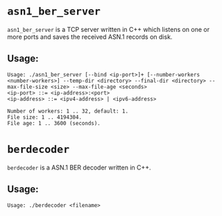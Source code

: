 # `asn1_ber_server`
`asn1_ber_server` is a TCP server written in C++ which listens on one or more ports and saves the received ASN.1 records on disk.

## Usage:
```
Usage: ./asn1_ber_server [--bind <ip-port>]+ [--number-workers <number-workers>] --temp-dir <directory> --final-dir <directory> --max-file-size <size> --max-file-age <seconds>
<ip-port> ::= <ip-address>:<port>
<ip-address> ::= <ipv4-address> | <ipv6-address>

Number of workers: 1 .. 32, default: 1.
File size: 1 .. 4194304.
File age: 1 .. 3600 (seconds).
```


# `berdecoder`
`berdecoder` is a ASN.1 BER decoder written in C++.

## Usage:
```
Usage: ./berdecoder <filename>
```
